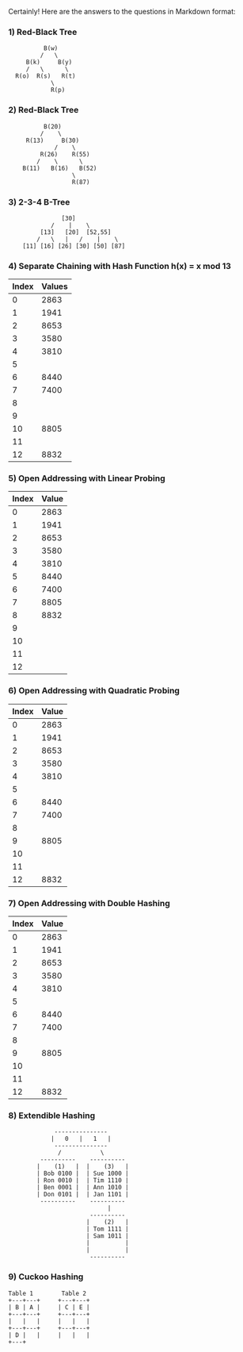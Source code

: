 Certainly! Here are the answers to the questions in Markdown format:

### 1) Red-Black Tree

```
          B(w)
         /   \
     B(k)     B(y)
     /   \      \
  R(o)  R(s)   R(t)
            \
            R(p)
```

### 2) Red-Black Tree

```
          B(20)
         /    \
     R(13)     B(30)
             /    \
         R(26)    R(55)
        /    \      \
    B(11)   B(16)   B(52)
                  \
                  R(87)
```

### 3) 2-3-4 B-Tree

```
               [30]
            /    |    \
         [13]   [20]  [52,55]
        /   \   |   /    |    \
    [11] [16] [26] [30] [50] [87]
```

### 4) Separate Chaining with Hash Function h(x) = x mod 13

| Index | Values |
| ----- | ------ |
| 0     | 2863   |
| 1     | 1941   |
| 2     | 8653   |
| 3     | 3580   |
| 4     | 3810   |
| 5     |        |
| 6     | 8440   |
| 7     | 7400   |
| 8     |        |
| 9     |        |
| 10    | 8805   |
| 11    |        |
| 12    | 8832   |

### 5) Open Addressing with Linear Probing

| Index | Value |
| ----- | ----- |
| 0     | 2863  |
| 1     | 1941  |
| 2     | 8653  |
| 3     | 3580  |
| 4     | 3810  |
| 5     | 8440  |
| 6     | 7400  |
| 7     | 8805  |
| 8     | 8832  |
| 9     |       |
| 10    |       |
| 11    |       |
| 12    |       |

### 6) Open Addressing with Quadratic Probing

| Index | Value |
| ----- | ----- |
| 0     | 2863  |
| 1     | 1941  |
| 2     | 8653  |
| 3     | 3580  |
| 4     | 3810  |
| 5     |       |
| 6     | 8440  |
| 7     | 7400  |
| 8     |       |
| 9     | 8805  |
| 10    |       |
| 11    |       |
| 12    | 8832  |

### 7) Open Addressing with Double Hashing

| Index | Value |
| ----- | ----- |
| 0     | 2863  |
| 1     | 1941  |
| 2     | 8653  |
| 3     | 3580  |
| 4     | 3810  |
| 5     |       |
| 6     | 8440  |
| 7     | 7400  |
| 8     |       |
| 9     | 8805  |
| 10    |       |
| 11    |       |
| 12    | 8832  |

### 8) Extendible Hashing

```
             ---------------
            |   0   |   1   |
             ---------------
              /           \
         ----------    ----------
        |    (1)   |  |    (3)   |
        | Bob 0100 |  | Sue 1000 |
        | Ron 0010 |  | Tim 1110 |
        | Ben 0001 |  | Ann 1010 |
        | Don 0101 |  | Jan 1101 |
         ----------    ----------
                            |
                       ----------
                      |    (2)   |
                      | Tom 1111 |
                      | Sam 1011 |
                      |          |
                      |          |
                       ----------
```

### 9) Cuckoo Hashing

```
Table 1        Table 2
+---+---+     +---+---+
| B | A |     | C | E |
+---+---+     +---+---+
|   |   |     |   |   |
+---+---+     +---+---+
| D |   |     |   |   |
+---+
```
